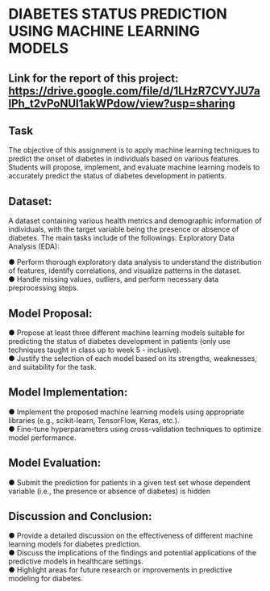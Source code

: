 #  DIABETES STATUS PREDICTION USING MACHINE LEARNING MODELS  
## Link for the report of this project: https://drive.google.com/file/d/1LHzR7CVYJU7alPh_t2vPoNUI1akWPdow/view?usp=sharing  
  
##  Task  
The objective of this assignment is to apply machine learning techniques to predict the onset of
diabetes in individuals based on various features. Students will propose, implement, and
evaluate machine learning models to accurately predict the status of diabetes development in
patients.  

## Dataset:  
A dataset containing various health metrics and
demographic information of individuals, with the target variable being the presence or absence
of diabetes. The main tasks include of the followings:
Exploratory Data Analysis (EDA):  
  
● Perform thorough exploratory data analysis to understand the distribution of
features, identify correlations, and visualize patterns in the dataset.  
● Handle missing values, outliers, and perform necessary data preprocessing steps.  
  
## Model Proposal:  
● Propose at least three different machine learning models suitable for predicting
the status of diabetes development in patients (only use techniques taught in class
up to week 5 - inclusive).  
● Justify the selection of each model based on its strengths, weaknesses, and
suitability for the task.  
  
## Model Implementation:  
● Implement the proposed machine learning models using appropriate libraries (e.g.,
scikit-learn, TensorFlow, Keras, etc.).  
● Fine-tune hyperparameters using cross-validation techniques to optimize model
performance.  
  
## Model Evaluation:  
● Submit the prediction for patients in a given test set whose dependent variable (i.e.,
the presence or absence of diabetes) is hidden  
  
## Discussion and Conclusion:  
● Provide a detailed discussion on the effectiveness of different machine learning
models for diabetes prediction.  
● Discuss the implications of the findings and potential applications of the predictive
models in healthcare settings.  
● Highlight areas for future research or improvements in predictive modeling for
diabetes.  

